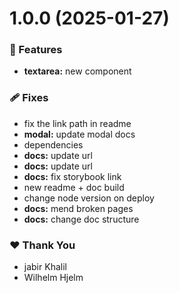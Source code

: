 # 1.0.0 (2025-01-27)

### 🚀 Features

- **textarea:** new component

### 🩹 Fixes

- fix the link path in readme
- **modal:** update modal docs
- dependencies
- **docs:** update url
- **docs:** update url
- **docs:** fix storybook link
- new readme + doc build
- change node version on deploy
- **docs:** mend broken pages
- **docs:** change doc structure

### ❤️ Thank You

- jabir Khalil
- Wilhelm Hjelm